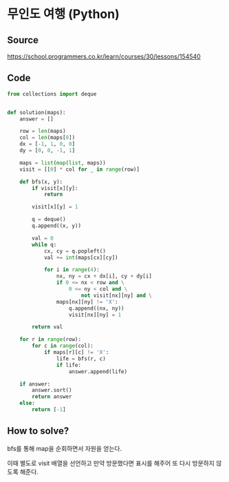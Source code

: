 # 무인도 여행 (Python)

## Source

https://school.programmers.co.kr/learn/courses/30/lessons/154540

## Code

```python
from collections import deque


def solution(maps):
    answer = []

    row = len(maps)
    col = len(maps[0])
    dx = [-1, 1, 0, 0]
    dy = [0, 0, -1, 1]

    maps = list(map(list, maps))
    visit = [[0] * col for _ in range(row)]

    def bfs(x, y):
        if visit[x][y]:
            return

        visit[x][y] = 1

        q = deque()
        q.append((x, y))

        val = 0
        while q:
            cx, cy = q.popleft()
            val += int(maps[cx][cy])

            for i in range(4):
                nx, ny = cx + dx[i], cy + dy[i]
                if 0 <= nx < row and \
                    0 <= ny < col and \
                        not visit[nx][ny] and \
                maps[nx][ny] != 'X':
                    q.append((nx, ny))
                    visit[nx][ny] = 1

        return val

    for r in range(row):
        for c in range(col):
            if maps[r][c] != 'X':
                life = bfs(r, c)
                if life:
                    answer.append(life)

    if answer:
        answer.sort()
        return answer
    else:
        return [-1]
```

## How to solve?

bfs를 통해 map을 순회하면서 자원을 얻는다.

이때 별도로 visit 배열을 선언하고 만약 방문했다면 표시를 해주어 또 다시 방문하지 않도록 해준다.
